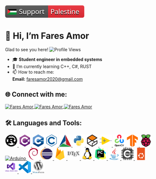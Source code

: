 [![Support Palestine](https://raw.githubusercontent.com/Ademking/Support-Palestine/main/Support-Palestine.svg)](https://www.map.org.uk)

# 👋 Hi, I’m Fares Amor 
 Glad to see you here!
![Profile Views](https://github.com/FaresAmor)

- 🎓 **Student engineer in embedded systems** 
- 🌱 I’m currently learning C++, C#, RUST
- 📫 How to reach me:  
  **Email:** faresamor2020@gmail.com  

## 🌐 Connect with me:
<p align="left">
  <a href="https://www.linkedin.com/in/faresamor/" target="blank">
    <img align="center" src="https://raw.githubusercontent.com/rahuldkjain/github-profile-readme-generator/master/src/images/icons/Social/linked-in-alt.svg" alt="Fares Amor" height="30" width="40" />
  </a>
  <a href="https://www.facebook.com/fares.amor.372/" target="blank">
    <img align="center" src="https://raw.githubusercontent.com/rahuldkjain/github-profile-readme-generator/master/src/images/icons/Social/facebook.svg" alt="Fares Amor" height="30" width="40" />
  </a>
  <a href="https://www.instagram.com/fares___amor/" target="blank">
    <img align="center" src="https://raw.githubusercontent.com/rahuldkjain/github-profile-readme-generator/master/src/images/icons/Social/instagram.svg" alt="Fares Amor" height="30" width="40" />
  </a>
</p>

## 🛠️ Languages and Tools:
<p align="left">
  <a href="https://www.rust-lang.org/" target="_blank" rel="noreferrer">
    <img src="https://github.com/devicons/devicon/blob/master/icons/rust/rust-original.svg" alt="Rust" width="40" height="40" />
  </a>
  <a href="https://learn.microsoft.com/en-us/dotnet/csharp/" target="_blank" rel="noreferrer">
    <img src="https://raw.githubusercontent.com/devicons/devicon/master/icons/csharp/csharp-original.svg" alt="C#" width="40" height="40" />
  </a>
  <a href="https://isocpp.org/" target="_blank" rel="noreferrer">
    <img src="https://github.com/devicons/devicon/blob/master/icons/cplusplus/cplusplus-original.svg" alt="C++" width="40" height="40" />
  </a>
  <a href="https://www.cprogramming.com/" target="_blank" rel="noreferrer">
    <img src="https://github.com/devicons/devicon/blob/master/icons/c/c-line.svg" alt="C" width="40" height="40" />
  </a>
  <a href="https://cmake.org/" target="_blank" rel="noreferrer">
    <img src="https://github.com/devicons/devicon/blob/master/icons/cmake/cmake-original.svg" alt="CMake" width="40" height="40" />
  </a>
  <a href="https://www.python.org/" target="_blank" rel="noreferrer">
    <img src="https://raw.githubusercontent.com/devicons/devicon/master/icons/python/python-original.svg" alt="Python" width="40" height="40" />
  </a>
  <a href="https://www.ros.org/" target="_blank" rel="noreferrer">
    <img src="https://github.com/devicons/devicon/blob/master/icons/gazebo/gazebo-original.svg" alt="Gazebo" width="40" height="40" />
  </a>
  <a href="https://www.mathworks.com/products/matlab.html" target="_blank" rel="noreferrer">
    <img src="https://github.com/devicons/devicon/blob/master/icons/labview/labview-original.svg" alt="LabVIEW" width="40" height="40" />
  </a>
  <a href="https://opencv.org/" target="_blank" rel="noreferrer">
    <img src="https://raw.githubusercontent.com/devicons/devicon/master/icons/opencv/opencv-original-wordmark.svg" alt="OpenCV" width="40" height="40" />
  </a>
  <a href="https://www.tensorflow.org/" target="_blank" rel="noreferrer">
    <img src="https://raw.githubusercontent.com/devicons/devicon/master/icons/tensorflow/tensorflow-original.svg" alt="TensorFlow" width="40" height="40" />
  </a>
  <a href="https://www.raspberrypi.org/" target="_blank" rel="noreferrer">
    <img src="https://raw.githubusercontent.com/devicons/devicon/master/icons/raspberrypi/raspberrypi-original.svg" alt="Raspberry Pi" width="40" height="40" />
  </a>
  <a href="https://www.arduino.cc/" target="_blank" rel="noreferrer">
    <img src="https://cdn.worldvectorlogo.com/logos/arduino-1.svg" alt="Arduino" width="40" height="40" />
  </a>
  <a href="https://www.debian.org/" target="_blank" rel="noreferrer">
    <img src="https://github.com/devicons/devicon/blob/master/icons/debian/debian-original.svg" alt="Debian" width="40" height="40" />
  </a>
  <a href="https://www.eclipse.org/" target="_blank" rel="noreferrer">
    <img src="https://github.com/devicons/devicon/blob/master/icons/eclipse/eclipse-original.svg" alt="Eclipse" width="40" height="40" />
  </a>
  <a href="https://firebase.google.com/" target="_blank" rel="noreferrer">
    <img src="https://github.com/devicons/devicon/blob/master/icons/firebase/firebase-original.svg" alt="Firebase" width="40" height="40" />
  </a>
  <a href="https://www.latex-project.org/" target="_blank" rel="noreferrer">
    <img src="https://github.com/devicons/devicon/blob/master/icons/latex/latex-original.svg" alt="LaTeX" width="40" height="40" />
  </a>
  <a href="https://www.linux.org/" target="_blank" rel="noreferrer">
    <img src="https://github.com/devicons/devicon/blob/master/icons/linux/linux-original.svg" alt="Linux" width="40" height="40" />
  </a>
  <a href="https://www.jetbrains.com/pycharm/" target="_blank" rel="noreferrer">
    <img src="https://github.com/devicons/devicon/blob/master/icons/pycharm/pycharm-original.svg" alt="PyCharm" width="40" height="40" />
  </a>
  <a href="https://www.java.com/" target="_blank" rel="noreferrer">
    <img src="https://github.com/devicons/devicon/blob/master/icons/java/java-original.svg" alt="Java" width="40" height="40" />
  </a>
  <a href="https://www.embedded.com/" target="_blank" rel="noreferrer">
    <img src="https://github.com/devicons/devicon/blob/master/icons/embeddedc/embeddedc-plain-wordmark.svg" alt="Embedded C" width="40" height="40" />
  </a>
  <a href="https://ubuntu.com/" target="_blank" rel="noreferrer">
    <img src="https://github.com/devicons/devicon/blob/master/icons/ubuntu/ubuntu-original.svg" alt="Ubuntu" width="40" height="40" />
  </a>
  <a href="https://visualstudio.microsoft.com/" target="_blank" rel="noreferrer">
    <img src="https://github.com/devicons/devicon/blob/master/icons/visualstudio/visualstudio-original-wordmark.svg" alt="Visual Studio" width="40" height="40" />
  </a>
  <a href="https://code.visualstudio.com/" target="_blank" rel="noreferrer">
    <img src="https://github.com/devicons/devicon/blob/master/icons/vscode/vscode-original.svg" alt="Visual Studio Code" width="40" height="40" />
  </a>
  <a href="https://wordpress.org/" target="_blank" rel="noreferrer">
    <img src="https://github.com/devicons/devicon/blob/master/icons/wordpress/wordpress-original.svg" alt="WordPress" width="40" height="40" />
  </a>
</p>
